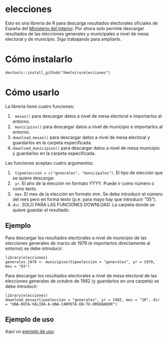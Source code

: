 # elecciones

Esto es una librería de R para descarga resultados electorales oficiales de España del [Ministerio del Interior](http://www.infoelectoral.mir.es/infoelectoral/min/). Por ahora solo permite descargar resultados de las elecciones generales y municipales a nivel de mesa electoral y de municipio. Sigo trabajando para ampliarlo. 


# Cómo instalarlo

```
devtools::install_github("hmeleiro/elecciones")
```

# Cómo usarlo

La librería tiene cuatro funciones: 

1. ``` mesas()``` para descargar datos a nivel de mesa electoral e importarlos al entorno.
2. ``` municipios()``` para descargar datos a nivel de municipio e importarlos al entorno.
3. ```download_mesas()``` para descargar datos a nivel de mesa electoral y guardarlos en la carpeta especificada.
4. ```download_municipios()``` para descargar datos a nivel de mesa municipio y guardarlos en la carpeta especificada.

Las funciones aceptan cuatro argumentos:

1. ``` tipoeleccion = c("generales", "municipales")```. El tipo de elección que se quiere descargar.
2. ``` yr```. El año de la elección en formato YYYY. Puede ir como número o como texto.
3. ``` mes```. El mes de la elección en formato mm. Se debe introducir el número del mes pero en forma texto (p.e: para mayo hay que introducir "05").
4. ```dir```. SOLO PARA LAS FUNCIONES DOWNLOAD: La carpeta donde se quiere guardar el resultado.

## Ejemplo
Para descargar los resultados electorales a nivel de municipio de las elecciones generales de marzo de 1979 (e importarlos directamente al entorno) se debe introducir:

```
library(elecciones)
generales.1979 <- municipios(tipoeleccion = "generales", yr = 1979, mes = "03")

```

Para descargar los resultados electorales a nivel de mesa electoral de las elecciones generales de octubre de 1982 (y guardarlos en una carpeta) se debe introducir:

```
library(elecciones)
download_mesas(tipoeleccion = "generales", yr = 1982, mes = "10", dir = "UNA-RUTA-VÁLIDA-A-UNA-CARPETA-EN-TU-ORDENADOR")
```

## Ejemplo de uso

Aquí un [ejemplo de uso](https://r-elecciones.netlify.com/post/ejemplo/).
